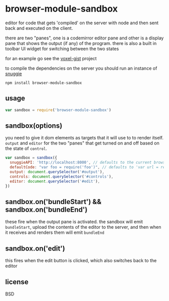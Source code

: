 # browser-module-sandbox

editor for code that gets 'compiled' on the server with node and then sent back and executed on the client.

there are two "panes", one is a codemirror editor pane and other is a display pane that shows the output (if any) of the program. there is also a built in toolbar UI widget for switching between the two states

for an example go see the [voxel-gist](http://github.com/maxogden/voxel-gist) project

to compile the dependencies on the server you should run an instance of [snuggie](https://github.com/maxogden/snuggie)

```
npm install browser-module-sandbox
```

## usage

```javascript
var sandbox = require('browser-module-sandbox')
```

## sandbox(options)

you need to give it dom elements as targets that it will use to to render itself. `output` and `editor` for the two "panes" that get turned on and off based on the state of `control`.

```javascript
var sandbox = sandbox({
  snuggieAPI: 'http://localhost:8000', // defaults to the current browser domain root
  defaultCode: "var foo = require('foo')", // defaults to 'var url = require("url")'
  output: document.querySelector('#output'),
  controls: document.querySelector('#controls'),
  editor: document.querySelector('#edit'),
})
```

## sandbox.on('bundleStart') && sandbox.on('bundleEnd')

these fire when the output pane is activated. the sandbox will emit `bundleStart`, upload the contents of the editor to the server, and then when it receives and renders them will emit `bundleEnd`

## sandbox.on('edit')

this fires when the edit button is clicked, which also switches back to the editor

## license

BSD